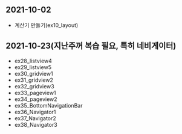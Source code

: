 ## 2021-10-02 
- 계산기 만들기(ex10_layout)

## 2021-10-23(지난주꺼 복습 필요, 특히 네비게이터)
- ex28_listview4  
- ex29_listview5  
- ex30_gridview1  
- ex31_gridview2  
- ex32_gridview3  
- ex33_pageview1  
- ex34_pageview2  
- ex35_BottomNavigationBar  
- ex36_Navigator1  
- ex37_Navigator2  
- ex38_Navigator3  
